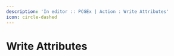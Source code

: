 ```yaml
---
description: 'In editor :: PCGEx | Action : Write Attributes'
icon: circle-dashed
---
```


# Write Attributes



